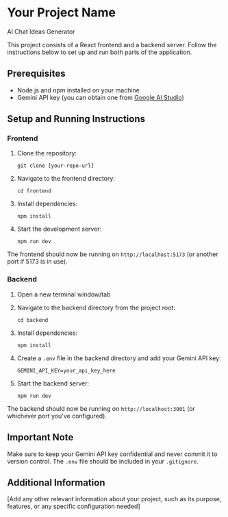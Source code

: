 # Your Project Name

AI Chat Ideas Generator

This project consists of a React frontend and a backend server. Follow the instructions below to set up and run both parts of the application.

## Prerequisites

- Node.js and npm installed on your machine
- Gemini API key (you can obtain one from [Google AI Studio](https://makersuite.google.com/app/apikey))

## Setup and Running Instructions

### Frontend

1. Clone the repository:

   ```
   git clone [your-repo-url]
   ```

2. Navigate to the frontend directory:

   ```
   cd frontend
   ```

3. Install dependencies:

   ```
   npm install
   ```

4. Start the development server:
   ```
   npm run dev
   ```

The frontend should now be running on `http://localhost:5173` (or another port if 5173 is in use).

### Backend

1. Open a new terminal window/tab

2. Navigate to the backend directory from the project root:

   ```
   cd backend
   ```

3. Install dependencies:

   ```
   npm install
   ```

4. Create a `.env` file in the backend directory and add your Gemini API key:

   ```
   GEMINI_API_KEY=your_api_key_here
   ```

5. Start the backend server:
   ```
   npm run dev
   ```

The backend should now be running on `http://localhost:3001` (or whichever port you've configured).

## Important Note

Make sure to keep your Gemini API key confidential and never commit it to version control. The `.env` file should be included in your `.gitignore`.

## Additional Information

[Add any other relevant information about your project, such as its purpose, features, or any specific configuration needed]
